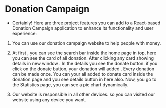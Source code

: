 # Donation Campaign

- Certainly! Here are three project features you can add to a React-based Donation Campaign application to enhance its functionality and user experience:

1. You can use our donation campaign website to help people with money.

2. At first , you can see the search bar inside the home page in top, here you can see the card of all donation.
   After clicking any card showing details in new window .
   In the details you see the donate button. if you click on the donate button, your donation will added . Every donation can be made once.
   You can your all added to donate card inside the donation page and you see details button in here also.
   Now, you go to the Statistics page, you can see a pie chart dynamically.

3. Our website is responsible in all other devices. so you can visited our website using any device you want.
